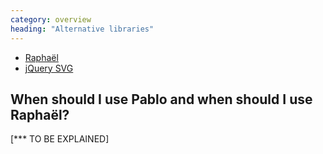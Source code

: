 ```yaml
---
category: overview
heading: "Alternative libraries"
---
```


* [Raphaël](http://raphaeljs.com)
* [jQuery SVG](http://keith-wood.name/svg.html)


When should I use Pablo and when should I use Raphaël?
------------------------------------------------------

[*** TO BE EXPLAINED]
